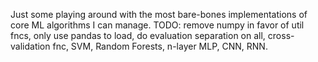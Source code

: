 Just some playing around with the most bare-bones implementations of core ML algorithms I can manage. TODO: remove numpy in favor of util fncs, only use pandas to load, do evaluation separation on all, cross-validation fnc, SVM, Random Forests, n-layer MLP, CNN, RNN.

